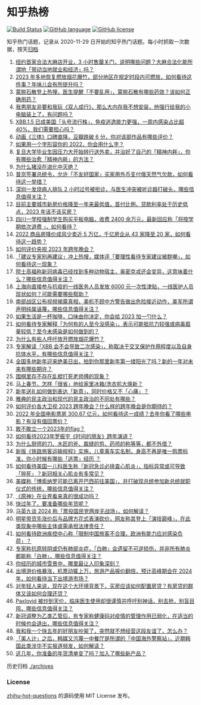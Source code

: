# 知乎热榜
[![Build Status](https://github.com/ToWeLong/zhihu-hot-questions/workflows/CI/badge.svg)](https://github.com/ToWeLong/zhihu-hot-questions/actions)
[![GitHub language](https://img.shields.io/badge/language-golang-orange.svg)](https://golang.org/)
[![GitHub license](https://img.shields.io/github/license/ToWeLong/zhihu-hot-questions)](https://github.com/ToWeLong/zhihu-hot-questions/blob/main/LICENSE)

知乎热门话题，记录从 2020-11-29 日开始的知乎热门话题。每小时抓取一次数据，按天[归档](./archives)

<!-- BEGIN -->

1. [纽约首家合法大麻店开业，3 小时售罄关门，说明哪些问题？大麻合法化能所谓地「带动当地就业和经济」吗？](https://www.zhihu.com/question/575918075)
1. [2023 年多地恢复燃放烟花爆竹，部分地区在规定时段内可燃放，如何看待这件事？年味儿会有所提升吗？](https://www.zhihu.com/question/570150673)
1. [蒙脱石散登上热搜，医生提醒「不要乱用」，蒙脱石散有哪些药效？该如何正确用药？](https://www.zhihu.com/question/576069656)
1. [我男朋友非要和我玩《双人成行》，那么大内存我不想安装，他强行给我的小电脑装上了，有问题吗？](https://www.zhihu.com/question/509790183)
1. [XBB.1.5 已成美国「头号流行株」，免疫逃逸能力更强，一周内感染占比超 40%，我们需要担心吗？](https://www.zhihu.com/question/575945757)
1. [动画《三体》口碑直降，豆瓣跌破 6 分，你对该部作品有哪些评价？](https://www.zhihu.com/question/574819232)
1. [如果用一个字形容你的 2022，你会用什么字？](https://www.zhihu.com/question/576073149)
1. [复旦大学毕业生因压力大开始转行送外卖，并治好了自己的「精神内耗」，你有哪些治愈「精神内耗」的方法？](https://www.zhihu.com/question/571890398)
1. [为什么猪没在进化中灭绝？](https://www.zhihu.com/question/568678402)
1. [普京签署总统令，允许「不友好国家」买家用外币支付俄天然气欠款，如何看待这一举措？](https://www.zhihu.com/question/575808753)
1. [深圳一发烧病人排队 2 小时过号被拒诊，与医生冲突被听诊器打破头，哪些信息值得关注？](https://www.zhihu.com/question/575712214)
1. [目前主要城市新房价格降至一年来最低值，首付比例、贷款利率处于历史低点，2023 年该不该买房？](https://www.zhihu.com/question/575905606)
1. [四川一学校强制学生购买平板电脑，收费 2400 余万元，最新回应称「将按学期依次退费 」，如何看待？](https://www.zhihu.com/question/575044959)
1. [2022 商品房降价成风少卖近 5 万亿，千亿房企从 43 家降至 20 家，如何看待这一趋势？](https://www.zhihu.com/question/576107263)
1. [如何评价央视 2023 年跨年晚会？](https://www.zhihu.com/question/575928178)
1. [「建议专家别再建议」冲上热搜，媒体评「要理性看待专家建议被群嘲」，如何看待这一现象？](https://www.zhihu.com/question/575682151)
1. [院士高福称新冠病毒已经找到多种动物宿主，奥密克戎还会变异，这意味着什么？哪些信息值得关注？](https://www.zhihu.com/question/576102957)
1. [上海向直接参与抗疫的一线医务人员发放 6000 元一次性津贴，一线医护人员现状如何？可能需要哪些帮助？](https://www.zhihu.com/question/576101746)
1. [南部战区公布视频揭露真相，美机不顾中方警告做出危险接近动作，美军所谓声明纯属诬蔑，哪些信息值得关注？](https://www.zhihu.com/question/575934192)
1. [如果生活是一杯咖啡，口味由你决定，你会给 2023 加一勺什么？](https://www.zhihu.com/question/575505039)
1. [如何看待专家解释「为何有的人至今没感染」，表示可能抵抗力较强或病毒载量较低？至今未感染是如何做到的？](https://www.zhihu.com/question/576109621)
1. [为什么有些人呼吁放开燃放烟花爆竹？](https://www.zhihu.com/question/575194080)
1. [专家解读「XBB 会不会导致二次感染」，称取决于交叉保护作用程度以及自身抗体水平，有哪些信息值得关注？](https://www.zhihu.com/question/576108616)
1. [全国多地新年迎来绝美日出，拍到你那里新年第一缕阳光了吗？新的一年对未来有哪些期许？](https://www.zhihu.com/question/576005475)
1. [围棋里存不存在乱棍打死老师傅的现象？](https://www.zhihu.com/question/564619194)
1. [马上春节，怎样「很省」地给家里冰箱/洗衣机大焕新？](https://www.zhihu.com/question/576056854)
1. [新年送礼如何做到表达「新意」，同时价格又不「心痛」？](https://www.zhihu.com/question/574815422)
1. [雅典的民主政治和现代的民主政治的不同处有哪些？](https://www.zhihu.com/question/359091290)
1. [如何评价各大卫视 2023 跨年晚会？什么样的跨年晚会是你期待的？](https://www.zhihu.com/question/575934662)
1. [2022 年全国电影票房 300.67 亿元，如何看待这一成绩？去年你看了哪些电影？有没有值回票价？](https://www.zhihu.com/question/576061385)
1. [敢不敢立一个2023年的flag？](https://www.zhihu.com/question/576113898)
1. [如何看待2023年罗振宇《时间的朋友》跨年演讲？](https://www.zhihu.com/question/575943979)
1. [为什么厨师的刀、木匠的斧、裁缝的剪、药师的称等等，都不外借？](https://www.zhihu.com/question/575305124)
1. [新版《铁路旅客运输规程》实施，儿童乘车实名制，身高不再是唯一购票标准，你小时候有哪些「逃票」经历 ？](https://www.zhihu.com/question/573776647)
1. [如何看待美国一儿科医生称「新冠急诊必排查心肌炎」，指标异常或可导致「猝死」？新冠相关心肌炎有多常见？](https://www.zhihu.com/question/575722723)
1. [美媒称「博索纳罗可能已离开巴西前往美国」，并打破现总统参加新总统就职仪式的传统，哪些信息值得关注？](https://www.zhihu.com/question/575841646)
1. [《原神》在业界看来真的很成功吗？](https://www.zhihu.com/question/424195477)
1. [快过年了，要准备哪些年货呢？](https://www.zhihu.com/question/511222144)
1. [马英九谈 2024 称「票投国民党两岸无战场」，如何解读？](https://www.zhihu.com/question/576119936)
1. [明星带货先涨价后与品牌方花式表演砍价，网友称其登上「演技巅峰」，在此类现象中哪些主体或需承担法律责任？](https://www.zhihu.com/question/575644395)
1. [如何看待欧洲疾控中心称「限制中国旅客不合理，欧洲有能力应对感染负荷」？](https://www.zhihu.com/question/575642924)
1. [专家称抗原转阴或仍有肺部炎症，「白肺」会遗留不可逆损伤，并非所有肺炎都能称「白肺」，哪些信息值得关注？](https://www.zhihu.com/question/575881396)
1. [你经历的城市雪景中，哪里最让人印象深刻？](https://www.zhihu.com/question/573150458)
1. [出境游价格暴涨，机票动辄上万，旅游产品报价翻倍，预计高峰期会在 2024 年，如何看待当下出境游市场？](https://www.zhihu.com/question/575904509)
1. [对年轻人来说，现在这个大环境背景下，买房应该如何配置房贷？有房贷的群体又该如何合理还贷？](https://www.zhihu.com/question/574820108)
1. [Paxlovid 被炒到天价，临床医生使用却很谨慎并呼吁别神话，别去抢，别盲目囤，哪些信息值得关注？](https://www.zhihu.com/question/575935592)
1. [新冠调整为乙类乙管后，有专家称健康码对疫情的管理作用已弱化，在适当的时候也会退出，哪些信息值得关注？](https://www.zhihu.com/question/575908027)
1. [我和我一个快五年的好朋友吵架了，突然就不想经营这段友谊了，怎么办？](https://www.zhihu.com/question/575752196)
1. [「美人计」之后，韩媒又污蔑一中餐厅是所谓的「中国海外警察站」，近期韩国此类涉华不实报道频发，如何解读？](https://www.zhihu.com/question/575867215)
1. [这几年，你准备的年货清单变了吗？加入了哪些新产品？](https://www.zhihu.com/question/510172985)

<!-- END -->

历史归档 [./archives](./archives)


### License
[zhihu-hot-questions](https://github.com/towelong/zhihu-hot-questions) 的源码使用 MIT License 发布。